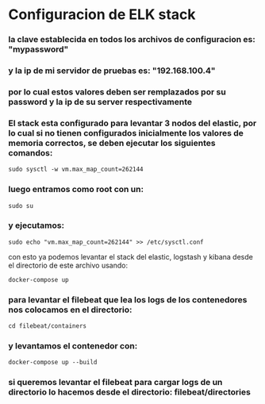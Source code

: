 # Configuracion de ELK stack
### la clave establecida en todos los archivos de configuracion es: "mypassword"
### y la ip de mi servidor de pruebas es: "192.168.100.4"
### por lo cual estos valores deben ser remplazados por su password y la ip de su server respectivamente
### 
###
### El stack esta configurado para levantar 3 nodos del elastic, por lo cual si no tienen configurados inicialmente los valores de memoria correctos, se deben ejecutar los siguientes comandos:

```
sudo sysctl -w vm.max_map_count=262144
```
### luego entramos como root con un:

```
sudo su
```
### y ejecutamos:
```
sudo echo "vm.max_map_count=262144" >> /etc/sysctl.conf
```

con esto ya podemos levantar el stack del elastic, logstash y kibana desde el directorio de este archivo usando:

```
docker-compose up
```

### para levantar el filebeat que lea los logs de los contenedores nos colocamos en el directorio:
```
cd filebeat/containers
```
### y levantamos el contenedor con:
```
docker-compose up --build
```
### si queremos levantar el filebeat para cargar logs de un directorio lo hacemos desde el directorio: filebeat/directories